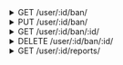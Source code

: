 <details>
<summary>GET /user/:id/ban/</summary>
Get a paginated slice of user bans

|name|description|default|required|
| - | - | - | - |
|size|Number of items to fetch|50|False|
|offset|paginated index offset|0|False|

__responses__

- 200 - Bans
Bans cast on this user

```JSON
{
    "bans": [
        {
            "reason": "user given report reason",
            "user_id": "id of the user who created this ban",
            "id": "id of this ban",
            "created": "ban date",
            "expires": "ban expiry date"
        },
        "..."
    ]
}
```

- 401 - Not Authorized
No Authorization header was included with this request

```JSON
{
    "error": "not_authorized"
}
```

- 403 - Forbidden
only admins may make this request

```JSON
{
    "error": "forbidden"
}
```


</details>
<details>
<summary>PUT /user/:id/ban/</summary>
Ban a user for some reason

__responses__

- 200 - User ban
A ban on a user

```JSON
{
    "ban": {
        "reason": "user given report reason",
        "user_id": "id of the user who created this ban",
        "id": "id of this ban",
        "created": "ban date",
        "expires": "ban expiry date"
    }
}
```

- 401 - Not Authorized
No Authorization header was included with this request

```JSON
{
    "error": "not_authorized"
}
```

- 403 - Forbidden
only admins may make this request

```JSON
{
    "error": "forbidden"
}
```


</details>


<details>
<summary>GET /user/:id/ban/:id/</summary>
Get information about a ban

__responses__

- 200 - User ban
A ban on a user

```JSON
{
    "ban": {
        "reason": "user given report reason",
        "user_id": "id of the user who created this ban",
        "id": "id of this ban",
        "created": "ban date",
        "expires": "ban expiry date"
    }
}
```

- 401 - Not Authorized
No Authorization header was included with this request

```JSON
{
    "error": "not_authorized"
}
```

- 403 - Forbidden
only admins may make this request

```JSON
{
    "error": "forbidden"
}
```

- 404 - No such ban for this user
A ban of this id does not exist for this user

```JSON
{
    "error": "no_such_ban"
}
```


</details>
<details>
<summary>DELETE /user/:id/ban/:id/</summary>
rescind a ban

__responses__

- 204 - Accepted
The sent content was accepted and processed

- 401 - Not Authorized
No Authorization header was included with this request

```JSON
{
    "error": "not_authorized"
}
```

- 403 - Forbidden
only admins may make this request

```JSON
{
    "error": "forbidden"
}
```

- 404 - No such ban for this user
A ban of this id does not exist for this user

```JSON
{
    "error": "no_such_ban"
}
```


</details>


<details>
<summary>GET /user/:id/reports/</summary>
Get a paginated slice of user reports

|name|description|default|required|
| - | - | - | - |
|size|Number of items to fetch|50|False|
|offset|paginated index offset|0|False|

__responses__

- 200 - Reports
Reports made on this resource

```JSON
{
    "reports": [
        {
            "reason": "user given report reason",
            "user_id": "id of the user who made this report",
            "id": "id of this report",
            "created": "report date"
        },
        "..."
    ]
}
```

- 401 - Not Authorized
No Authorization header was included with this request

```JSON
{
    "error": "not_authorized"
}
```

- 403 - Forbidden
only admins may make this request

```JSON
{
    "error": "forbidden"
}
```


</details>
